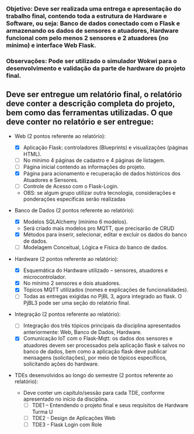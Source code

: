 ### Objetivo: Deve ser realizada uma entrega e apresentação do trabalho final, contendo toda a estrutura de Hardware e Software, ou seja: Banco de dados conectado com o Flask e armazenando os dados de sensores e atuadores, Hardware funcional com pelo menos 2 sensores e 2 atuadores (no mínimo) e interface Web Flask.

### Observações: Pode ser utilizado o simulador Wokwi para o desenvolvimento e validação da parte de hardware do projeto final.   

## Deve ser entregue um relatório final, o relatório deve conter a descrição completa do projeto, bem como das ferramentas utilizadas. O que deve conter no relatório e ser entregue:

- Web (2 pontos referente ao relatório): 
  - [X] Aplicação Flask: controladores (Blueprints) e visualizações (páginas HTML).
  - [ ] No mínimo 4 páginas de cadastro e 4 páginas de listagem. 
  - [ ] Página inicial contendo as informações do projeto. 
  - [x] Página para acionamento e recuperação de dados históricos dos Atuadores e Sensores. 
  - [ ] Controle de Acesso com o Flask-Login.
  - OBS: se algum grupo utilizar outra tecnologia, considerações e ponderações específicas serão realizadas

- Banco de Dados (2 pontos referente ao relatório):
  - [x] Modelos SQLAlchemy (mínimo 6 modelos).
  - Será criado mais modelos pro MQTT, que precisarão de CRUD
  - [x] Métodos para inserir, selecionar, editar e excluir os dados do banco de dados.
  - [ ] Modelagem Conceitual, Lógica e Física do banco de dados.

- Hardware (2 pontos referente ao relatório):
  - [x] Esquemática do Hardware utilizado – sensores, atuadores e microcontrolador.
  - [x] No mínimo 2 sensores e dois atuadores.
  - [x] Tópicos MQTT utilizados (nomes e explicações de funcionalidades).
  - [ ] Todas as entregas exigidas no PjBL 3, agora integrado ao flask. O PjBL3 pode ser uma seção do relatório final.

- Integração (2 pontos referente ao relatório):
  - [ ] Integração dos três tópicos principais da disciplina apresentados anteriormente: Web, Banco de Dados, Hardware.
  - [x] Comunicação IoT com o Flask-Mqtt: os dados dos sensores e atuadores devem ser processados pela aplicação flask e salvos no banco de dados, bem como a aplicação flask deve publicar mensagens (solicitações), por meio de tópicos específicos, solicitando ações do hardware.

- TDEs desenvolvidos ao longo do semestre (2 pontos referente ao relatório): 
  - Deve conter um capítulo/sessão para cada TDE, conforme apresentado no início da disciplina.
    - [ ] TDE1 – Entendendo o projeto final e seus requisitos de Hardware Turma U
    - [ ] TDE2 - Design de Aplicações Web
    - [ ] TDE3 - Flask Login com Role
